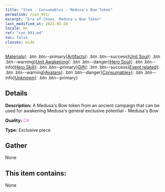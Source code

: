 ```yaml
---
title: "Item - Consumables - Medusa's Bow Token"
permalink: /con_991/
excerpt: "Era of Chaos  Medusa's Bow Token"
last_modified_at: 2021-05-28
locale: en
ref: "con_991.md"
toc: false
classes: wide
---
```

 [Materials](/Items/){: .btn .btn--primary}[Artifacts](/Items/Artifacts/){: .btn .btn--success}[Unit Soul](/Items/UnitSoul/){: .btn .btn--warning}[Unit Awakening](/Items/UnitAwakening/){: .btn .btn--danger}[Hero Soul](/Items/HeroSoul/){: .btn .btn--info}[Hero Skill](/Items/HeroSkill/){: .btn .btn--primary}[Gift](/Items/Gift/){: .btn .btn--success}[Event related](/Items/Events/){: .btn .btn--warning}[Avatars](/Items/Avatars/){: .btn .btn--danger}[Consumables](/Items/Consumables/){: .btn .btn--info}[Unknown](/Items/Unknown/){: .btn .btn--primary}

## Details
 **Description:** A Medusa's Bow token from an ancient campaign that can be used for awakening Medusa's general exclusive potential - Medusa's Bow

 **Quality:** <span style="color: #DA70D6">OK</span>

 **Type:** Exclusive piece

## Gather

  None

## This item contains:

  None

